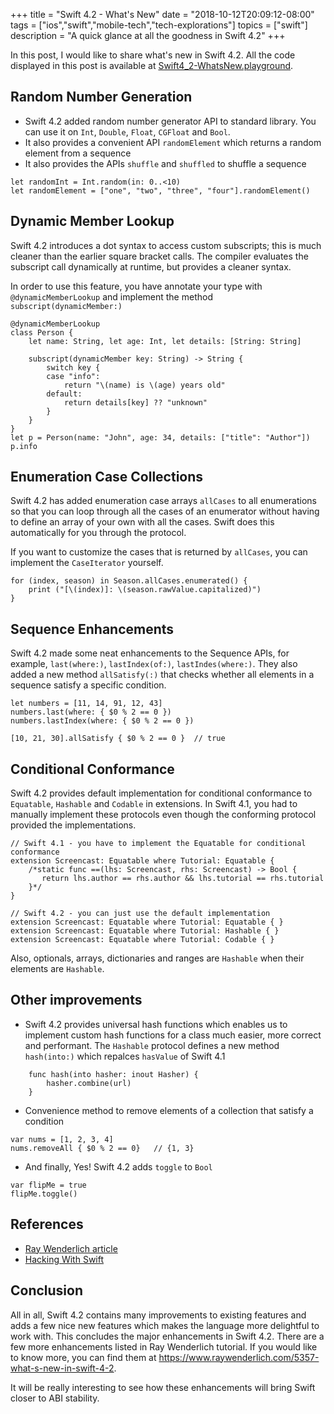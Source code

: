 +++
title = "Swift 4.2 - What's New"
date = "2018-10-12T20:09:12-08:00"
tags = ["ios","swift","mobile-tech","tech-explorations"]
topics = ["swift"]
description = "A quick glance at all the goodness in Swift 4.2"
+++

In this post, I would like to share what's new in Swift 4.2. All the code displayed in this post is available at [Swift4_2-WhatsNew.playground](https://github.com/annjose/my-learnings/tree/master/Swift4.2/Swift4_2-WhatsNew.playground).

## Random Number Generation
* Swift 4.2 added random number generator API to standard library. You can use it on `Int`, `Double`, `Float`, `CGFloat` and `Bool`. 
* It also provides a convenient API `randomElement` which returns a random element from a sequence
* It also provides the APIs `shuffle` and `shuffled` to shuffle a sequence

```
let randomInt = Int.random(in: 0..<10)
let randomElement = ["one", "two", "three", "four"].randomElement()
```

## Dynamic Member Lookup
Swift 4.2 introduces a dot syntax to access custom subscripts; this is much cleaner than the earlier square bracket calls. The compiler evaluates the subscript call dynamically at runtime, but provides a cleaner syntax.

In order to use this feature, you have annotate your type with `@dynamicMemberLookup` and implement the method `subscript(dynamicMember:)`

```
@dynamicMemberLookup
class Person {
    let name: String, let age: Int, let details: [String: String]
    
    subscript(dynamicMember key: String) -> String {
        switch key {
        case "info":
            return "\(name) is \(age) years old"
        default:
            return details[key] ?? "unknown"
        }
    }
}
let p = Person(name: "John", age: 34, details: ["title": "Author"])
p.info
```

## Enumeration Case Collections
Swift 4.2 has added enumeration case arrays `allCases` to all enumerations so that you can loop through all the cases of an enumerator without having to define an array of your own with all the cases. Swift does this automatically for you through the protocol. 

If you want to customize the cases that is returned by `allCases`, you can implement the `CaseIterator` yourself.

```
for (index, season) in Season.allCases.enumerated() {
    print ("[\(index)]: \(season.rawValue.capitalized)")
}
```

## Sequence Enhancements
Swift 4.2 made some neat enhancements to the Sequence APIs, for example, `last(where:)`, `lastIndex(of:)`, `lastIndes(where:)`. They also added a new method `allSatisfy(:)` that checks whether all elements in a sequence satisfy a specific condition.

```
let numbers = [11, 14, 91, 12, 43]
numbers.last(where: { $0 % 2 == 0 })    
numbers.lastIndex(where: { $0 % 2 == 0 })

[10, 21, 30].allSatisfy { $0 % 2 == 0 }  // true

```

## Conditional Conformance
Swift 4.2 provides default implementation for conditional conformance to `Equatable`, `Hashable` and `Codable` in extensions. In Swift 4.1, you had to manually implement these protocols even though the conforming protocol provided the implementations.

```
// Swift 4.1 - you have to implement the Equatable for conditional conformance 
extension Screencast: Equatable where Tutorial: Equatable {
    /*static func ==(lhs: Screencast, rhs: Screencast) -> Bool {
       return lhs.author == rhs.author && lhs.tutorial == rhs.tutorial
    }*/
}

// Swift 4.2 - you can just use the default implementation 
extension Screencast: Equatable where Tutorial: Equatable { }
extension Screencast: Equatable where Tutorial: Hashable { }
extension Screencast: Equatable where Tutorial: Codable { }
```

Also, optionals, arrays, dictionaries and ranges are `Hashable` when their elements are `Hashable`.

## Other improvements

* Swift 4.2 provides universal hash functions which enables us to implement custom hash functions for a class much easier, more correct and performant. The `Hashable` protocol defines a new method `hash(into:)` which repalces `hasValue` of Swift 4.1
```
    func hash(into hasher: inout Hasher) {
        hasher.combine(url)
    }
```

* Convenience method to remove elements of a collection that satisfy a condition
```
var nums = [1, 2, 3, 4]
nums.removeAll { $0 % 2 == 0}   // {1, 3}
```

* And finally, Yes! Swift 4.2 adds `toggle` to `Bool`
```
var flipMe = true
flipMe.toggle()
```

## References
* [Ray Wenderlich article](https://www.raywenderlich.com/5357-what-s-new-in-swift-4-2)
* [Hacking With Swift](https://www.hackingwithswift.com/articles/77/whats-new-in-swift-4-2)

## Conclusion

All in all, Swift 4.2 contains many improvements to existing features and adds a few nice new features which makes the language more delightful to work with. This concludes the major enhancements in Swift 4.2. There are a few more enhancements listed in Ray Wenderlich tutorial. If you would like to know more, you can find them at https://www.raywenderlich.com/5357-what-s-new-in-swift-4-2.

It will be really interesting to see how these enhancements will bring Swift closer to ABI stability.